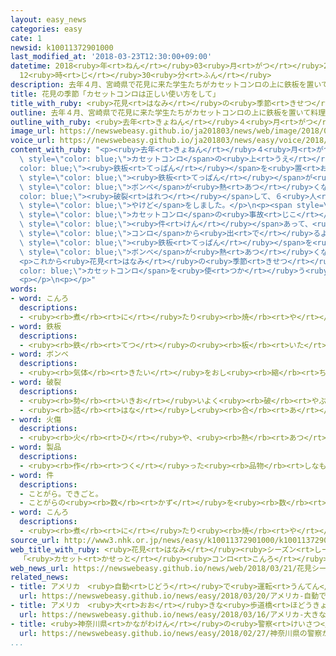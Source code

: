 ```yaml
---
layout: easy_news
categories: easy
cate: 1
newsid: k10011372901000
last_modified_at: '2018-03-23T12:30:00+09:00'
datetime: 2018<ruby>年<rt>ねん</rt></ruby>03<ruby>月<rt>がつ</rt></ruby>23<ruby>日<rt>にち</rt></ruby>
  12<ruby>時<rt>じ</rt></ruby>30<ruby>分<rt>ふん</rt></ruby>
description: 去年４月、宮崎県で花見に来た学生たちがカセットコンロの上に鉄板を置いて料理をしていました。
title: 花見の季節「カセットコンロは正しい使い方をして」
title_with_ruby: <ruby>花見<rt>はなみ</rt></ruby>の<ruby>季節<rt>きせつ</rt></ruby>「カセットコンロは<ruby>正<rt>ただ</rt></ruby>しい<ruby>使<rt>つか</rt></ruby>い<ruby>方<rt>かた</rt></ruby>をして」
outline: 去年４月、宮崎県で花見に来た学生たちがカセットコンロの上に鉄板を置いて料理をしていました。
outline_with_ruby: <ruby>去年<rt>きょねん</rt></ruby>４<ruby>月<rt>がつ</rt></ruby>、<ruby>宮崎県<rt>みやざきけん</rt></ruby>で<ruby>花見<rt>はなみ</rt></ruby>に<ruby>来<rt>き</rt></ruby>た<ruby>学生<rt>がくせい</rt></ruby>たちがカセットコンロの<ruby>上<rt>うえ</rt></ruby>に<ruby>鉄板<rt>てっぱん</rt></ruby>を<ruby>置<rt>お</rt></ruby>いて<ruby>料理<rt>りょうり</rt></ruby>をしていました。
image_url: https://newswebeasy.github.io/ja201803/news/web/image/2018/03/21/K10011372901_1803202118_1803210424_01_02.jpg
voice_url: https://newswebeasy.github.io/ja201803/news/easy/voice/2018/03/23/k10011372901000.mp3
content_with_ruby: "<p><ruby>去年<rt>きょねん</rt></ruby>４<ruby>月<rt>がつ</rt></ruby>、<ruby>宮崎県<rt>みやざきけん</rt></ruby>で<ruby>花見<rt>はなみ</rt></ruby>に<ruby>来<rt>き</rt></ruby>た<ruby>学生<rt>がくせい</rt></ruby>たちが<span\
  \ style=\"color: blue;\">カセットコンロ</span>の<ruby>上<rt>うえ</rt></ruby>に<span style=\"\
  color: blue;\"><ruby>鉄板<rt>てっぱん</rt></ruby></span>を<ruby>置<rt>お</rt></ruby>いて<ruby>料理<rt>りょうり</rt></ruby>をしていました。<span\
  \ style=\"color: blue;\"><ruby>鉄板<rt>てっぱん</rt></ruby></span>が<ruby>火<rt>ひ</rt></ruby>に<ruby>近<rt>ちか</rt></ruby>すぎたため、ガスが<ruby>入<rt>はい</rt></ruby>った<span\
  \ style=\"color: blue;\">ボンベ</span>が<ruby>熱<rt>あつ</rt></ruby>くなって<span style=\"\
  color: blue;\"><ruby>破裂<rt>はれつ</rt></ruby></span>して、６<ruby>人<rt>にん</rt></ruby>が<span\
  \ style=\"color: blue;\">やけど</span>をしました。</p>\n<p><span style=\"color: blue;\"><ruby>製品<rt>せいひん</rt></ruby></span>の<ruby>安全<rt>あんぜん</rt></ruby>などを<ruby>調<rt>しら</rt></ruby>べているＮＩＴＥによると、このような<span\
  \ style=\"color: blue;\">カセットコンロ</span>の<ruby>事故<rt>じこ</rt></ruby>は<ruby>最近<rt>さいきん</rt></ruby>５<ruby>年<rt>ねん</rt></ruby>で８４<span\
  \ style=\"color: blue;\"><ruby>件<rt>けん</rt></ruby></span>あって、<ruby>亡<rt>な</rt></ruby>くなった<ruby>人<rt>ひと</rt></ruby>もいます。<span\
  \ style=\"color: blue;\">コンロ</span>から<ruby>出<rt>で</rt></ruby>るような<ruby>大<rt>おお</rt></ruby>きい<span\
  \ style=\"color: blue;\"><ruby>鉄板<rt>てっぱん</rt></ruby></span>を<ruby>使<rt>つか</rt></ruby>ったりして、<ruby>正<rt>ただ</rt></ruby>しくない<ruby>使<rt>つか</rt></ruby>い<ruby>方<rt>かた</rt></ruby>をすると、<span\
  \ style=\"color: blue;\">ボンベ</span>が<ruby>熱<rt>あつ</rt></ruby>くなって、<ruby>事故<rt>じこ</rt></ruby>になります。</p>\n\
  <p>これから<ruby>花見<rt>はなみ</rt></ruby>の<ruby>季節<rt>きせつ</rt></ruby>です。<span style=\"\
  color: blue;\">カセットコンロ</span>を<ruby>使<rt>つか</rt></ruby>う<ruby>人<rt>ひと</rt></ruby>もいます。ＮＩＴＥは「<ruby>正<rt>ただ</rt></ruby>しい<ruby>使<rt>つか</rt></ruby>い<ruby>方<rt>かた</rt></ruby>を<ruby>知<rt>し</rt></ruby>って、<ruby>事故<rt>じこ</rt></ruby>にならないようにしてください」と<ruby>言<rt>い</rt></ruby>っています。</p>\n\
  <p></p>\n<p></p>"
words:
- word: こんろ
  descriptions:
  - <ruby><rb>煮</rb><rt>に</rt></ruby>たり<ruby><rb>焼</rb><rt>や</rt></ruby>いたりするための、<ruby><rb>持</rb><rt>も</rt></ruby>ち<ruby><rb>運</rb><rt>はこ</rt></ruby>びができる<ruby><rb>道具</rb><rt>どうぐ</rt></ruby>。
- word: 鉄板
  descriptions:
  - <ruby><rb>鉄</rb><rt>てつ</rt></ruby>の<ruby><rb>板</rb><rt>いた</rt></ruby>。
- word: ボンベ
  descriptions:
  - <ruby><rb>気体</rb><rt>きたい</rt></ruby>をおし<ruby><rb>縮</rb><rt>ちぢ</rt></ruby>めて<ruby><rb>入</rb><rt>い</rt></ruby>れてある、<ruby><rb>鋼鉄</rb><rt>こうてつ</rt></ruby>などで<ruby><rb>作</rb><rt>つく</rt></ruby>った、<ruby><rb>筒形</rb><rt>つつがた</rt></ruby>の<ruby><rb>入</rb><rt>い</rt></ruby>れ<ruby><rb>物</rb><rt>もの</rt></ruby>。
- word: 破裂
  descriptions:
  - <ruby><rb>勢</rb><rt>いきお</rt></ruby>いよく<ruby><rb>破</rb><rt>やぶ</rt></ruby>れること。また、さけること。
  - <ruby><rb>話</rb><rt>はな</rt></ruby>し<ruby><rb>合</rb><rt>あ</rt></ruby>いがつかず、だめになること。
- word: 火傷
  descriptions:
  - <ruby><rb>火</rb><rt>ひ</rt></ruby>や、<ruby><rb>熱</rb><rt>あつ</rt></ruby>いお<ruby><rb>湯</rb><rt>ゆ</rt></ruby>などにふれて、<ruby><rb>皮膚</rb><rt>ひふ</rt></ruby>がただれること。
- word: 製品
  descriptions:
  - <ruby><rb>作</rb><rt>つく</rt></ruby>った<ruby><rb>品物</rb><rt>しなもの</rt></ruby>。
- word: 件
  descriptions:
  - ことがら。できごと。
  - ことがらの<ruby><rb>数</rb><rt>かず</rt></ruby>を<ruby><rb>数</rb><rt>かぞ</rt></ruby>えることば。
- word: こんろ
  descriptions:
  - <ruby><rb>煮</rb><rt>に</rt></ruby>たり<ruby><rb>焼</rb><rt>や</rt></ruby>いたりするための、<ruby><rb>持</rb><rt>も</rt></ruby>ち<ruby><rb>運</rb><rt>はこ</rt></ruby>びができる<ruby><rb>道具</rb><rt>どうぐ</rt></ruby>。
source_url: http://www3.nhk.or.jp/news/easy/k10011372901000/k10011372901000.html
web_title_with_ruby: <ruby>花見<rt>はなみ</rt></ruby><ruby>シーズン<rt>しーずん</rt></ruby>に<ruby>事故<rt>じこ</rt></ruby><ruby>多発<rt>たはつ</rt></ruby>
  「<ruby>カセット<rt>かせっと</rt></ruby><ruby>コンロ<rt>こんろ</rt></ruby> <ruby>正<rt>ただ</rt></ruby>しい<ruby>使<rt>つか</rt></ruby>い<ruby>方<rt>かた</rt></ruby>を」
web_news_url: https://newswebeasy.github.io/news/web/2018/03/21/花見シーズンに事故多発-カセットコンロ-正しい使い方を
related_news:
- title: アメリカ　<ruby>自動<rt>じどう</rt></ruby>で<ruby>運転<rt>うんてん</rt></ruby>する<ruby>車<rt>くるま</rt></ruby>の<ruby>事故<rt>じこ</rt></ruby>で<ruby>１人<rt>ひとり</rt></ruby>が<ruby>亡<rt>な</rt></ruby>くなる
  url: https://newswebeasy.github.io/news/easy/2018/03/20/アメリカ-自動で運転する車の事故で1人が亡くなる
- title: アメリカ　<ruby>大<rt>おお</rt></ruby>きな<ruby>歩道橋<rt>ほどうきょう</rt></ruby>が<ruby>車<rt>くるま</rt></ruby>に<ruby>落<rt>お</rt></ruby>ちて４<ruby>人<rt>にん</rt></ruby>が<ruby>亡<rt>な</rt></ruby>くなる
  url: https://newswebeasy.github.io/news/easy/2018/03/16/アメリカ-大きな歩道橋が車に落ちて4人が亡くなる
- title: <ruby>神奈川県<rt>かながわけん</rt></ruby>の<ruby>警察<rt>けいさつ</rt></ruby>がＡＩを<ruby>使<rt>つか</rt></ruby>って<ruby>事件<rt>じけん</rt></ruby>や<ruby>事故<rt>じこ</rt></ruby>を<ruby>予測<rt>よそく</rt></ruby>する<ruby>計画<rt>けいかく</rt></ruby>
  url: https://newswebeasy.github.io/news/easy/2018/02/27/神奈川県の警察がAIを使って事件や事故を予測する計画
...
```

